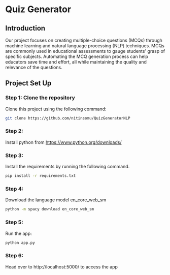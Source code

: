 # Quiz Generator

## Introduction

Our project focuses on creating multiple-choice questions (MCQs) through machine learning and natural language processing (NLP) techniques. MCQs are commonly used in educational assessments to gauge students' grasp of specific subjects. Automating the MCQ generation process can help educators save time and effort, all while maintaining the quality and relevance of the questions.

## Project Set Up

### Step 1: Clone the repository

Clone this project using the following command:

```bash
git clone https://github.com/nitinsomu/QuizGeneratorNLP
```

### Step 2:

Install python from https://www.python.org/downloads/

### Step 3:

Install the requirements by running the following command.

```bash
pip install -r requirements.txt
```

### Step 4: 

Download the language model en_core_web_sm

```bash
python -m spacy download en_core_web_sm
```

### Step 5:

Run the app:

```bash
python app.py
```

### Step 6: 

Head over to http://localhost:5000/ to access the app